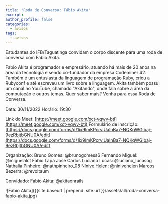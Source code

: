 ```yaml
---
title: "Roda de Conversa: Fábio Akita" 
excerpt:
author_profile: false
categories:
  - avisos
tags:
  - avisos
---
```


Estudantes do IFB/Taguatinga convidam o corpo discente para  uma roda de conversa com Fabio Akita.

Fabio Akita é programador e empresário, atuando há mais de 20 anos na área da tecnologia e sendo co-fundador da empresa Codeminer 42. Também é um entusiasta da linguagem de programação Ruby, criou a Rubyconf e até escreveu um livro sobre a linguagem. Akita também possui um canal no YouTube, chamado "Akitando", onde fala sobre a área da computação e outros temas. Quer saber mais? Venha para essa Roda de Conversa.

Data: 30/11/2022 
Horário: 19:30

Link do Meet: [https://meet.google.com/xct-vqwv-bti](https://meet.google.com/xct-vqwv-bti)
Formulário de inscrição: [https://docs.google.com/forms/d/1ix9ImKPcrviUaInBa7-NQKqWGibaj-9ezRbjtbGNU0A/edit](https://docs.google.com/forms/d/1ix9ImKPcrviUaInBa7-NQKqWGibaj-9ezRbjtbGNU0A/edit)

Organização:
Bruno Gomes: @brunogomess6
Fernando Miguel: @miguelalct
Fabio Lapa
José Carlos
Luciano Lucas: @luciano_lucasog
Nathalia Pinheiro: @nathpinheiro_08
Nínive Helen: @ninivehelen
Marcos Bezerra: @revoltaum

Convidado:
Fabio Akita: @akitaonrails

![Fábio Akita]({{site.baseurl | prepend: site.url }}/assets/all/roda-conversa-fabio-akita.jpg)
